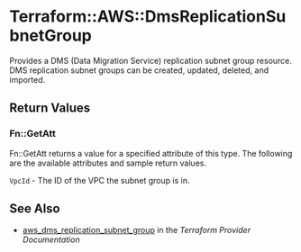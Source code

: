 # Terraform::AWS::DmsReplicationSubnetGroup

Provides a DMS (Data Migration Service) replication subnet group resource. DMS replication subnet groups can be created, updated, deleted, and imported.

## Return Values

### Fn::GetAtt

Fn::GetAtt returns a value for a specified attribute of this type. The following are the available attributes and sample return values.

`VpcId` - The ID of the VPC the subnet group is in.

## See Also

* [aws_dms_replication_subnet_group](https://www.terraform.io/docs/providers/aws/r/dms_replication_subnet_group.html) in the _Terraform Provider Documentation_